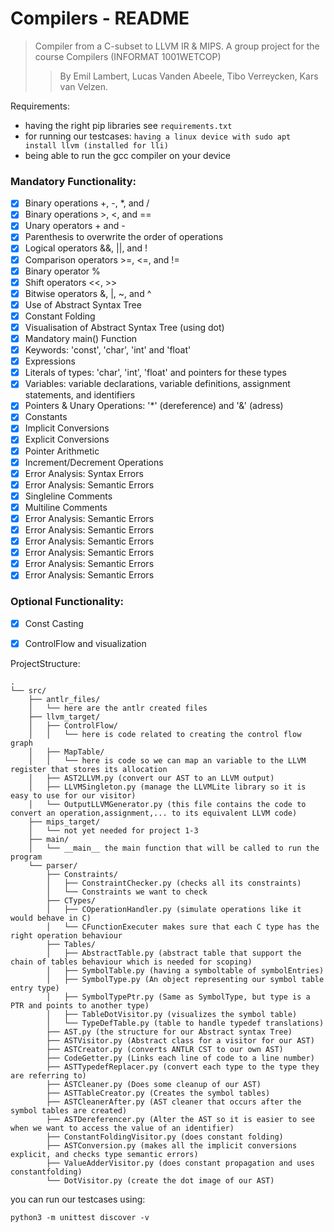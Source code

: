# Compilers - README
> Compiler from a C-subset to LLVM IR & MIPS. A group project for the course Compilers (INFORMAT 1001WETCOP)
> > By Emil Lambert, Lucas Vanden Abeele, Tibo Verreycken, Kars van Velzen.

Requirements:
- having the right pip libraries see ``requirements.txt``
- for running our testcases: ``having a linux device with sudo apt install llvm (installed for lli)``
- being able to run the gcc compiler on your device

### Mandatory Functionality: 
- [X] Binary operations +, -, *, and /
- [X] Binary operations >, <, and ==
- [X] Unary operators + and -
- [X] Parenthesis to overwrite the order of operations
- [X] Logical operators &&, ||, and !
- [X] Comparison operators >=, <=, and !=
- [X] Binary operator %
- [X] Shift operators <<, >>
- [X] Bitwise operators &, |, ~, and ^
- [X] Use of Abstract Syntax Tree
- [X] Constant Folding
- [X] Visualisation of Abstract Syntax Tree (using dot)
- [X] Mandatory main() Function 
- [X] Keywords: 'const', 'char', 'int' and 'float'
- [X] Expressions
- [X] Literals of types: 'char', 'int', 'float' and pointers for these types
- [X] Variables: variable declarations, variable definitions, assignment statements, and identifiers
- [X] Pointers & Unary Operations: '*' (dereference) and '&' (adress)
- [X] Constants
- [X] Implicit Conversions
- [X] Explicit Conversions
- [X] Pointer Arithmetic
- [X] Increment/Decrement Operations
- [X] Error Analysis: Syntax Errors
- [X] Error Analysis: Semantic Errors
- [X] Singleline Comments
- [X] Multiline Comments
- [X] Error Analysis: Semantic Errors
- [X] Error Analysis: Semantic Errors
- [X] Error Analysis: Semantic Errors
- [X] Error Analysis: Semantic Errors
- [X] Error Analysis: Semantic Errors
- [X] Error Analysis: Semantic Errors

### Optional Functionality: 
- [X] Const Casting
- [X] ControlFlow and visualization


ProjectStructure:

```
.
└── src/
    ├── antlr_files/
    │   └── here are the antlr created files
    ├── llvm_target/
    │   ├── ControlFlow/
    │   │   └── here is code related to creating the control flow graph
    │   ├── MapTable/
    │   │   └── here is code so we can map an variable to the LLVM register that stores its allocation
    │   ├── AST2LLVM.py (convert our AST to an LLVM output)
    │   ├── LLVMSingleton.py (manage the LLVMLite library so it is easy to use for our visitor)
    │   └── OutputLLVMGenerator.py (this file contains the code to convert an operation,assignment,... to its equivalent LLVM code)
    ├── mips_target/
    │   └── not yet needed for project 1-3
    ├── main/
    │   └── __main__ the main function that will be called to run the program
    └── parser/
        ├── Constraints/
        │   ├── ConstraintChecker.py (checks all its constraints)
        │   └── Constraints we want to check
        ├── CTypes/
        │   ├── COperationHandler.py (simulate operations like it would behave in C)
        │   └── CFunctionExecuter makes sure that each C type has the right operation behaviour
        ├── Tables/
        │   ├── AbstractTable.py (abstract table that support the chain of tables behaviour which is needed for scoping)
        │   ├── SymbolTable.py (having a symboltable of symbolEntries)
        │   ├── SymbolType.py (An object representing our symbol table entry type)
        │   ├── SymbolTypePtr.py (Same as SymbolType, but type is a PTR and points to another type)
        │   ├── TableDotVisitor.py (visualizes the symbol table)
        │   └── TypeDefTable.py (table to handle typedef translations)
        ├── AST.py (the structure for our Abstract syntax Tree)
        ├── ASTVisitor.py (Abstract class for a visitor for our AST)
        ├── ASTCreator.py (converts ANTLR CST to our own AST)
        ├── CodeGetter.py (Links each line of code to a line number)
        ├── ASTTypedefReplacer.py (convert each type to the type they are referring to)
        ├── ASTCleaner.py (Does some cleanup of our AST)
        ├── ASTTableCreator.py (Creates the symbol tables)
        ├── ASTCleanerAfter.py (AST cleaner that occurs after the symbol tables are created)
        ├── ASTDereferencer.py (Alter the AST so it is easier to see when we want to access the value of an identifier)
        ├── ConstantFoldingVisitor.py (does constant folding)
        ├── ASTConversion.py (makes all the implicit conversions explicit, and checks type semantic errors)
        ├── ValueAdderVisitor.py (does constant propagation and uses constantfolding)
        └── DotVisitor.py (create the dot image of our AST)
```

you can run our testcases using:

```
python3 -m unittest discover -v
```


